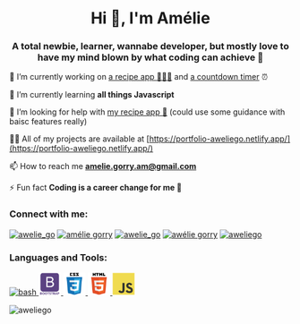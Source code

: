 <h1 align="center">Hi 👋, I'm Amélie</h1>
<h3 align="center">A total newbie, learner, wannabe developer, but mostly love to have my mind blown by what coding can achieve 🤯 </h3>

🔭  I’m currently working on [a recipe app 👩🏻‍🍳](https://github.com/aweliego/recipe-app)  and [a countdown timer](https://github.com/aweliego/countdown-timer) ⏰

🌱  I’m currently learning **all things Javascript**

🤝  I’m looking for help with [my recipe app 🥘](https://github.com/aweliego/recipe-app) (could use some guidance with baisc features really)

👨‍💻  All of my projects are available at [https://portfolio-aweliego.netlify.app/](https://portfolio-aweliego.netlify.app/)

📫  How to reach me **amelie.gorry.am@gmail.com**

⚡  Fun fact **Coding is a career change for me 🚀**

<h3 align="left">Connect with me:</h3>
<p align="left">
<a href="https://codepen.io/awelie_go" target="blank"><img align="center" src="https://raw.githubusercontent.com/rahuldkjain/github-profile-readme-generator/master/src/images/icons/Social/codepen.svg" alt="awelie_go" height="30" width="40" /></a>
<a href="https://linkedin.com/in/amélie gorry" target="blank"><img align="center" src="https://raw.githubusercontent.com/rahuldkjain/github-profile-readme-generator/master/src/images/icons/Social/linked-in-alt.svg" alt="amélie gorry" height="30" width="40" /></a>
<a href="https://stackoverflow.com/users/awelie_go" target="blank"><img align="center" src="https://raw.githubusercontent.com/rahuldkjain/github-profile-readme-generator/master/src/images/icons/Social/stack-overflow.svg" alt="awelie_go" height="30" width="40" /></a>
<a href="https://fb.com/awélie gorry" target="blank"><img align="center" src="https://raw.githubusercontent.com/rahuldkjain/github-profile-readme-generator/master/src/images/icons/Social/facebook.svg" alt="awélie gorry" height="30" width="40" /></a>
<a href="https://instagram.com/aweliego" target="blank"><img align="center" src="https://raw.githubusercontent.com/rahuldkjain/github-profile-readme-generator/master/src/images/icons/Social/instagram.svg" alt="aweliego" height="30" width="40" /></a>
</p>

<h3 align="left">Languages and Tools:</h3>
<p align="left"> <a href="https://www.gnu.org/software/bash/" target="_blank"> <img src="https://www.vectorlogo.zone/logos/gnu_bash/gnu_bash-icon.svg" alt="bash" width="40" height="40"/> </a> <a href="https://getbootstrap.com" target="_blank"> <img src="https://raw.githubusercontent.com/devicons/devicon/master/icons/bootstrap/bootstrap-plain-wordmark.svg" alt="bootstrap" width="40" height="40"/> </a> <a href="https://www.w3schools.com/css/" target="_blank"> <img src="https://raw.githubusercontent.com/devicons/devicon/master/icons/css3/css3-original-wordmark.svg" alt="css3" width="40" height="40"/> </a> <a href="https://www.w3.org/html/" target="_blank"> <img src="https://raw.githubusercontent.com/devicons/devicon/master/icons/html5/html5-original-wordmark.svg" alt="html5" width="40" height="40"/> </a> <a href="https://developer.mozilla.org/en-US/docs/Web/JavaScript" target="_blank"> <img src="https://raw.githubusercontent.com/devicons/devicon/master/icons/javascript/javascript-original.svg" alt="javascript" width="40" height="40"/> </a> </p>

<p><img align="center" src="https://github-readme-stats.vercel.app/api/top-langs?username=aweliego&show_icons=true&locale=en&layout=compact" alt="aweliego" /></p>

